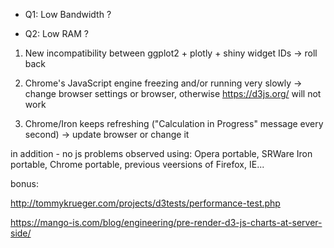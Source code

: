 * Q1: Low Bandwidth ? 

* Q2: Low RAM ? 



1. New incompatibility between ggplot2 + plotly + shiny widget IDs -> roll back

2. Chrome's JavaScript engine freezing and/or running very slowly -> change browser settings or browser, otherwise https://d3js.org/ will not work

3. Chrome/Iron keeps refreshing ("Calculation in Progress" message every second) -> update browser or change it

in addition - no js problems observed using: Opera portable, SRWare Iron portable, Chrome portable, previous veersions of Firefox, IE...




bonus: 

http://tommykrueger.com/projects/d3tests/performance-test.php

https://mango-is.com/blog/engineering/pre-render-d3-js-charts-at-server-side/

